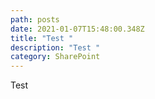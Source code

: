 ```yaml
---
path: posts
date: 2021-01-07T15:48:00.348Z
title: "Test "
description: "Test "
category: SharePoint
---
```

Test